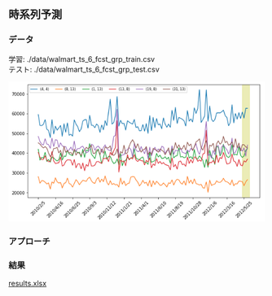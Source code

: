 ## 時系列予測

### データ

学習: ./data/walmart_ts_6_fcst_grp_train.csv  
テスト: ./data/walmart_ts_6_fcst_grp_test.csv  

<img src="./プロット.png" alt="ts_plot">


### アプローチ


### 結果
[results.xlsx](./results.xlsx)
